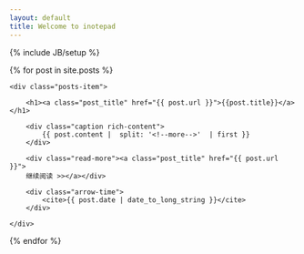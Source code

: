 ```yaml
---
layout: default
title: Welcome to inotepad
---
```

{% include JB/setup %}

<div class="text-post posts">

{% for post in site.posts %}

    <div class="posts-item">

        <h1><a class="post_title" href="{{ post.url }}">{{post.title}}</a></h1>

        <div class="caption rich-content">
            {{ post.content |  split: '<!--more-->'  | first }}
        </div>

        <div class="read-more"><a class="post_title" href="{{ post.url }}">
        继续阅读 >></a></div>

        <div class="arrow-time">
            <cite>{{ post.date | date_to_long_string }}</cite>
        </div>

    </div>

{% endfor %}

</div>
